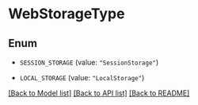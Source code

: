 # WebStorageType

## Enum


* `SESSION_STORAGE` (value: `"SessionStorage"`)

* `LOCAL_STORAGE` (value: `"LocalStorage"`)


[[Back to Model list]](../README.md#documentation-for-models) [[Back to API list]](../README.md#documentation-for-api-endpoints) [[Back to README]](../README.md)


